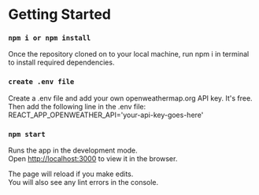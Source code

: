 # Getting Started

### `npm i or npm install`
Once the repository cloned on to your local machine, run npm i in terminal to install required dependencies.

### `create .env file`
Create a .env file and add your own openweathermap.org API key. It's free.
Then add the following line in the .env file:
REACT_APP_OPENWEATHER_API='your-api-key-goes-here'

### `npm start`

Runs the app in the development mode.\
Open [http://localhost:3000](http://localhost:3000) to view it in the browser.

The page will reload if you make edits.\
You will also see any lint errors in the console.
